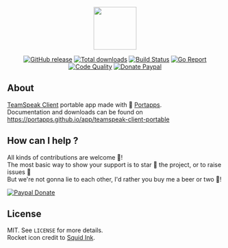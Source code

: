 <p align="center"><a href="https://portapps.github.io/app/teamspeak-client-portable" target="_blank"><img width="100" src="https://github.com/portapps/teamspeak-client-portable/blob/master/res/papp.png"></a></p>

<p align="center">
  <a href="https://portapps.github.io/app/teamspeak-client-portable/#download"><img src="https://img.shields.io/github/release/portapps/teamspeak-client-portable.svg?style=flat-square" alt="GitHub release"></a>
  <a href="https://portapps.github.io/app/teamspeak-client-portable/#download"><img src="https://img.shields.io/github/downloads/portapps/teamspeak-client-portable/total.svg?style=flat-square" alt="Total downloads"></a>
  <a href="https://travis-ci.com/portapps/teamspeak-client-portable"><img src="https://img.shields.io/travis/com/portapps/teamspeak-client-portable/master.svg?style=flat-square" alt="Build Status"></a>
  <a href="https://goreportcard.com/report/github.com/portapps/teamspeak-client-portable"><img src="https://goreportcard.com/badge/github.com/portapps/teamspeak-client-portable?style=flat-square" alt="Go Report"></a>
  <a href="https://www.codacy.com/app/portapps/teamspeak-client-portable"><img src="https://img.shields.io/codacy/grade/ed37fe9f437945079bd306ef1e871652.svg?style=flat-square" alt="Code Quality"></a>
  <a href="https://www.paypal.com/cgi-bin/webscr?cmd=_s-xclick&hosted_button_id=WQD7AQGPDEPSG"><img src="https://img.shields.io/badge/donate-paypal-7057ff.svg?style=flat-square" alt="Donate Paypal"></a>
</p>

## About

[TeamSpeak Client](https://www.teamspeak.com) portable app made with 🚀 [Portapps](https://portapps.github.io).<br />
Documentation and downloads can be found on https://portapps.github.io/app/teamspeak-client-portable

## How can I help ?

All kinds of contributions are welcome :raised_hands:!<br />
The most basic way to show your support is to star :star2: the project, or to raise issues :speech_balloon:<br />
But we're not gonna lie to each other, I'd rather you buy me a beer or two :beers:!

[![Paypal Donate](https://portapps.github.io/img/paypal-donate.png)](https://www.paypal.com/cgi-bin/webscr?cmd=_s-xclick&hosted_button_id=WQD7AQGPDEPSG)

## License

MIT. See `LICENSE` for more details.<br />
Rocket icon credit to [Squid Ink](http://thesquid.ink).
